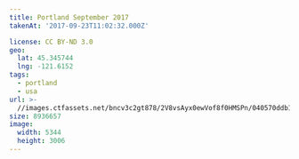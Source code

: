 ```yaml
---
title: Portland September 2017
takenAt: '2017-09-23T11:02:32.000Z'

license: CC BY-ND 3.0
geo:
  lat: 45.345744
  lng: -121.6152
tags:
  - portland
  - usa
url: >-
  //images.ctfassets.net/bncv3c2gt878/2V8vsAyx0ewVof8f0HMSPn/040570ddb1415e2509af024a229256cf/portland-september-2017_36647089823_o
size: 8936657
image:
  width: 5344
  height: 3006
---
```

